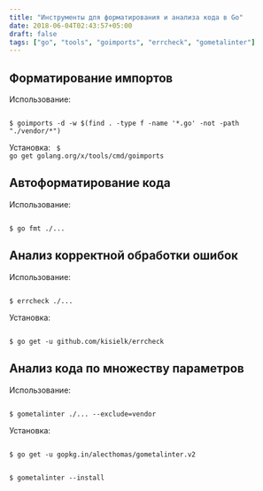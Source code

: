 ```yaml
---
title: "Инструменты для форматирования и анализа кода в Go"
date: 2018-06-04T02:43:57+05:00
draft: false
tags: ["go", "tools", "goimports", "errcheck", "gometalinter"]
---
```



## Форматирование импортов

Использование:

<code class="hljs shell">
<span class="hljs-meta">$</span> goimports -d -w $(find . -type f -name '*.go' -not -path "./vendor/*")
</code>

Установка:
<code class="hljs shell">
<span class="hljs-meta">$</span> go get golang.org/x/tools/cmd/goimports
</code>

## Автоформатирование кода

Использование:

<code class="hljs shell">
<span class="hljs-meta">$</span> go fmt <span class="hljs-string">./...</span>
</code>

## Анализ корректной обработки ошибок

Использование:

<code class="shell hljs">
<span class="hljs-meta">$</span> <span class="bash">errcheck</span> <span class="hljs-string">./...</span>
</code>

Установка:

<code class="hljs shell">
<span class="hljs-meta">$</span> go get -u github.com/kisielk/errcheck
</code>

## Анализ кода по множеству параметров

Использование:

<code class="hljs shell">
<span class="hljs-meta">$</span> gometalinter <span class="hljs-string">./...</span> --exclude=vendor
</code>

Установка:

<code class="hljs shell">
<span class="hljs-meta">$</span> go get -u gopkg.in/alecthomas/gometalinter.v2
<br/>
<span class="hljs-meta">$</span> gometalinter --install
</code>

